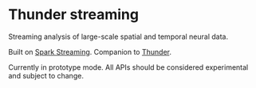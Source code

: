 # Thunder streaming

Streaming analysis of large-scale spatial and temporal neural data. 

Built on [Spark Streaming](https://spark.apache.org/streaming/). Companion to [Thunder](http://thunder-project.org).

Currently in prototype mode. All APIs should be considered experimental and subject to change.
